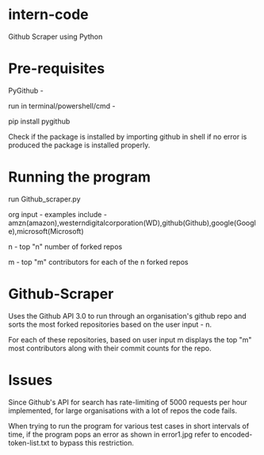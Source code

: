 # intern-code
Github Scraper using Python

# Pre-requisites 

PyGithub - 

run  in terminal/powershell/cmd -

pip install pygithub

Check if the package is installed by importing github in shell if no error is produced the package is installed properly.

# Running the program

run Github_scraper.py

org input - examples include - amzn(amazon),westerndigitalcorporation(WD),github(Github),google(Google),microsoft(Microsoft)

n - top "n" number of forked repos

m - top "m" contributors for each of the n forked repos

# Github-Scraper  

Uses the Github API 3.0 to run through an organisation's github repo and sorts the most forked repositories based on the user input - n.

For each of these repositories, based on user input m displays the top "m" most contributors along with their commit counts for the repo.

# Issues  

Since Github's API for search has rate-limiting of 5000 requests per hour implemented, for large organisations with a lot of repos the code fails. 

When trying to run the program for various test cases in short intervals of time, if the program pops an error as shown in error1.jpg refer to encoded-token-list.txt to bypass this restriction.


